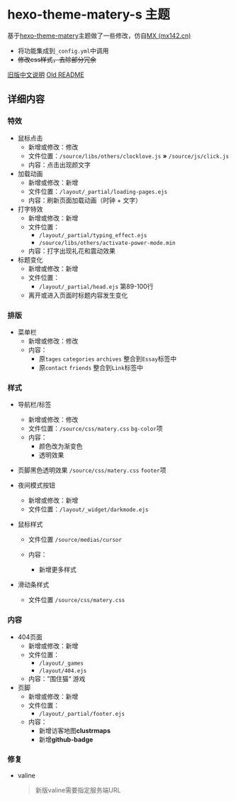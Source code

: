 # hexo-theme-matery-s 主题

基于[hexo-theme-matery](https://github.com/blinkfox/hexo-theme-matery)主题做了一些修改，仿自[MX (mx142.cn)](https://mx142.cn/)

* 将功能集成到`_config.yml`中调用
* ~~修改css样式，去除部分冗余~~

[旧版中文说明](README_CN.md) [Old README](README_EN.md)

## 详细内容

### 特效

* 鼠标点击
  * 新增或修改：修改
  * 文件位置：`/source/libs/others/clocklove.js` **»** `/source/js/click.js`
  * 内容：点击出现颜文字
* 加载动画
  * 新增或修改：新增
  * 文件位置：`/layout/_partial/loading-pages.ejs`
  * 内容：刷新页面加载动画（时钟 + 文字）
* 打字特效
  * 新增或修改：新增
  * 文件位置：
    * `/layout/_partial/typing_effect.ejs`
    * `/source/libs/others/activate-power-mode.min`
  * 内容：打字出现礼花和震动效果
* 标题变化
  * 新增或修改：新增
  * 文件位置：
    * `/layout/_partial/head.ejs` 第89-100行
  * 离开或进入页面时标题内容发生变化

### 排版

* 菜单栏
  * 新增或修改：修改
  * 内容：
    * 原`tages` `categories` `archives` 整合到`Essay`标签中
    * 原`contact` `friends` 整合到`Link`标签中

### 样式

* 导航栏/标签

  * 新增或修改：修改
  * 文件位置：`/source/css/matery.css` `bg-color`项
  * 内容：
    * 颜色改为渐变色
    * 透明效果
* 页脚黑色透明效果 `/source/css/matery.css` `footer`项
* 夜间模式按钮

  * 新增或修改：新增
  * 文件位置：`/layout/_widget/darkmode.ejs`
* 鼠标样式

  * 文件位置 `/source/medias/cursor`

  * 内容：
    * 新增更多样式
* 滑动条样式
  * 文件位置 `/source/css/matery.css`

### 内容

* 404页面
  * 新增或修改：新增
  * 文件位置：
    * `/layout/_games`
    * `/layout/404.ejs`
  * 内容：”围住猫“ 游戏
* 页脚
  * 新增或修改：新增
  * 文件位置：
    * `/layout/_partial/footer.ejs`
  * 内容：
    * 新增访客地图**clustrmaps**
    * 新增**github-badge**

### 修复

* valine

  > 新版valine需要指定服务端URL
